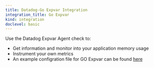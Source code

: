 ```yaml
---
title: Datadog-Go Expvar Integration
integration_title: Go Expvar
kind: integration
doclevel: basic
---
```




Use the Datadog Expvar Agent check to:

* Get information and monitor into your application memory usage
* Instrument your own metrics
* An example configration file for GO Expvar can be found [here](https://github.com/DataDog/dd-agent/blob/master/conf.d/go_expvar.yaml.example)
